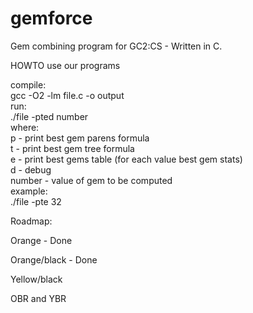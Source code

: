 gemforce
========

Gem combining program for GC2:CS - Written in C.


HOWTO use our programs

compile:  
  gcc -O2 -lm file.c -o output  
run:  
  ./file -pted number  
where:  
  p - print best gem parens formula  
  t - print best gem tree formula  
  e - print best gems table (for each value best gem stats)  
  d - debug  
  number - value of gem to be computed  
example:  
  ./file -pte 32  


Roadmap:

Orange - Done

Orange/black - Done

Yellow/black

OBR and YBR
